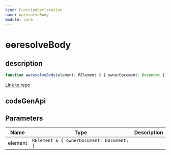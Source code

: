 ```yaml
---
kind: FunctionDeclaration
name: ɵɵresolveBody
module: core
---
```


# ɵɵresolveBody

## description

```ts
function ɵɵresolveBody(element: RElement & { ownerDocument: Document });
```

[Link to repo](https://github.com/timdeschryver/angular/blob/master/packages/core/src/render3/util/misc_utils.ts#L67-L69)

## codeGenApi

## Parameters

| Name    | Type                                      | Description |
| ------- | ----------------------------------------- | ----------- |
| element | `RElement & { ownerDocument: Document; }` |             |
